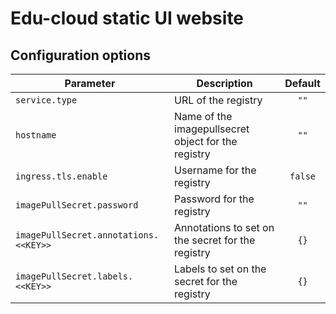 # Edu-cloud static UI website



## Configuration options

| Parameter                             | Description                                            | Default    |
| ------------------------------------- | ------------------------------------------------------ | :--------: |
| `service.type`                        | URL of the registry                                    |  `""`      |
| `hostname`                            | Name of the imagepullsecret object for the registry    |  `""`      |
| `ingress.tls.enable`                  | Username for the registry                              |  `false`   |
| `imagePullSecret.password`            | Password for the registry                              |  `""`      |
| `imagePullSecret.annotations.<<KEY>>` | Annotations to set on the secret for the registry      |  `{}`      |
| `imagePullSecret.labels.<<KEY>>`      | Labels to set on the secret for the registry           |  `{}`      |